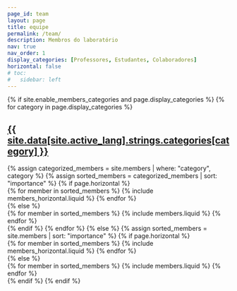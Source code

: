 ```yaml
---
page_id: team
layout: page
title: equipe
permalink: /team/
description: Membros do laboratório
nav: true
nav_order: 1
display_categories: [Professores, Estudantes, Colaboradores]
horizontal: false
# toc:
#   sidebar: left
---
```


<!-- pages/members.md -->
<div class="projects">
  {% if site.enable_members_categories and page.display_categories %}
    <!-- Display categorized members -->
    {% for category in page.display_categories %}
      <a id="{{ site.data[site.active_lang].strings.categories[category] }}" href=".#{{ site.data[site.active_lang].strings.categories[category] }}">
        <h2 class="category-member">{{ site.data[site.active_lang].strings.categories[category] }}</h2>
      </a>
      {% assign categorized_members = site.members | where: "category", category %}
      {% assign sorted_members = categorized_members | sort: "importance" %}
      <!-- Generate cards for each member -->
      {% if page.horizontal %}
        <div class="container">
          <div class="row row-cols-1 row-cols-md-2">
            {% for member in sorted_members %}
              {% include members_horizontal.liquid %}
            {% endfor %}
          </div>
        </div>
      {% else %}
        <div class="row row-cols-1 row-cols-md-3">
          {% for member in sorted_members %}
            {% include members.liquid %}
          {% endfor %}
        </div>
      {% endif %}
    {% endfor %}
  {% else %}
    <!-- Display members without categories -->
    {% assign sorted_members = site.members | sort: "importance" %}
    <!-- Generate cards for each members -->
    {% if page.horizontal %}
      <div class="container">
        <div class="row row-cols-1 row-cols-md-2">
          {% for member in sorted_members %}
            {% include members_horizontal.liquid %}
          {% endfor %}
        </div>
      </div>
    {% else %}
      <div class="row row-cols-1 row-cols-md-3">
        {% for member in sorted_members %}
          {% include members.liquid %}
        {% endfor %}
      </div>
    {% endif %}
  {% endif %}
</div>
